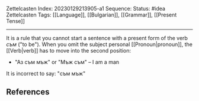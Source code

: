 Zettelcasten Index: 20230129213905-a1
Sequence:
Status: #idea
Zettelcasten Tags: [[Language]], [[Bulgarian]], [[Grammar]], [[Present Tense]]

---

It is a rule that you cannot start a sentence with a present form of the verb *съм* ("to be"). When you omit the subject personal [[Pronoun|pronoun]], the [[Verb|verb]] has to move into the second position:
- "Аз съм мъж" or "Мъж съм" – I am a man

It is incorrect to say: "съм мъж"

## References